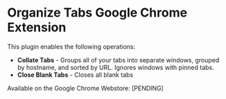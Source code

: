 # Organize Tabs Google Chrome Extension

This plugin enables the following operations:

- **Collate Tabs** - Groups all of your tabs into separate windows, grouped by hostname, and sorted by URL. Ignores windows with pinned tabs.
- **Close Blank Tabs** - Closes all blank tabs

Available on the Google Chrome Webstore: [PENDING]
